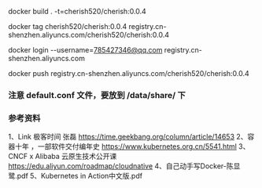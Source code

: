 
docker build . -t=cherish520/cherish:0.0.4

docker tag cherish520/cherish:0.0.4 registry.cn-shenzhen.aliyuncs.com/cherish520/cherish:0.0.4

docker login --username=785427346@qq.com registry.cn-shenzhen.aliyuncs.com

docker push registry.cn-shenzhen.aliyuncs.com/cherish520/cherish:0.0.4


### 注意 default.conf 文件，要放到 /data/share/ 下

### 参考资料
1、Link 极客时间 张磊 https://time.geekbang.org/column/article/14653
2、容器十年 ，一部软件交付编年史 https://www.kubernetes.org.cn/5541.html
3、CNCF x Alibaba 云原生技术公开课  https://edu.aliyun.com/roadmap/cloudnative
4、自己动手写Docker-陈显鹭.pdf
5、Kubernetes in Action中文版.pdf
